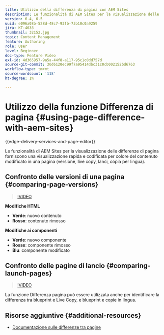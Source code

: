 ```yaml
---
title: Utilizzo della differenza di pagina con AEM Sites
description: Le funzionalità di AEM Sites per la visualizzazione delle differenze di pagina forniscono una visualizzazione rapida e codificata per colore del contenuto modificato in una pagina (versione, live copy, lanci, copia per lingua).
version: 6.4, 6.5
uuid: e096a08b-528d-48c7-93fb-73b10c0a9259
jira: KT-4633
thumbnail: 32152.jpg
topic: Content Management
feature: Authoring
role: User
level: Beginner
doc-type: Feature Video
exl-id: 4d365957-9a5a-44f8-a117-95c1c0dd757d
source-git-commit: 30d6120ec99f7a95414dbc31c0cb002152bd6763
workflow-type: tm+mt
source-wordcount: '118'
ht-degree: 1%

---
```


# Utilizzo della funzione Differenza di pagina {#using-page-difference-with-aem-sites}

{{edge-delivery-services-and-page-editor}}

Le funzionalità di AEM Sites per la visualizzazione delle differenze di pagina forniscono una visualizzazione rapida e codificata per colore del contenuto modificato in una pagina (versione, live copy, lanci, copia per lingua).

## Confronto delle versioni di una pagina {#comparing-page-versions}

>[!VIDEO](https://video.tv.adobe.com/v/32152?quality=12&learn=on)

**Modifiche HTML**

* **Verde**: nuovo contenuto
* **Rosso**: contenuto rimosso

**Modifiche ai componenti**

* **Verde**: nuovo componente
* **Rosso**: componente rimosso
* **Blu**: componente modificato

## Confronto delle pagine di lancio {#comparing-launch-pages}

>[!VIDEO](https://video.tv.adobe.com/v/17746?quality=12&learn=on)

La funzione Differenza pagina può essere utilizzata anche per identificare la differenza tra blueprint e Live Copy, e blueprint e copie in lingua.

## Risorse aggiuntive {#additional-resources}

* [Documentazione sulle differenze tra pagine](https://experienceleague.adobe.com/docs/experience-manager-65/authoring/siteandpage/page-diff.html)
